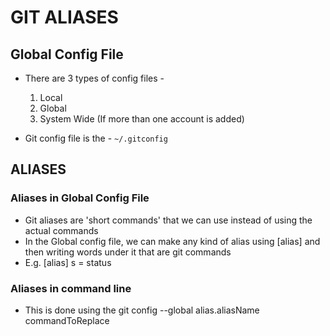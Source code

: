 # GIT ALIASES

## Global Config File

- There are 3 types of config files -

  1. Local
  2. Global
  3. System Wide (If more than one account is added)

- Git config file is the - `~/.gitconfig`

## ALIASES

### Aliases in Global Config File

- Git aliases are 'short commands' that we can use instead of using the actual commands
- In the Global config file, we can make any kind of alias using [alias] and then writing words under it that are git commands
- E.g. [alias] s = status

### Aliases in command line

- This is done using the git config --global alias.aliasName commandToReplace
